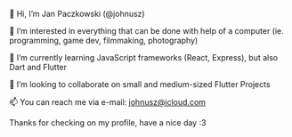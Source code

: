 👋 Hi, I’m Jan Paczkowski (@johnusz)

👀 I’m interested in everything that can be done with help of a computer (ie. programming, game dev, filmmaking, photography)

🌱 I’m currently learning JavaScript frameworks (React, Express), but also Dart and Flutter

💞️ I’m looking to collaborate on small and medium-sized Flutter Projects

📫 You can reach me via e-mail: johnusz@icloud.com 

Thanks for checking on my profile, have a nice day :3

<!---
johnusz/johnusz is a ✨ special ✨ repository because its `README.md` (this file) appears on your GitHub profile.
You can click the Preview link to take a look at your changes.
--->

